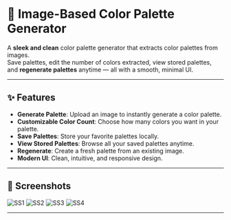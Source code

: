 # 🎨 Image-Based Color Palette Generator

A **sleek and clean** color palette generator that extracts color palettes from images.  
Save palettes, edit the number of colors extracted, view stored palettes, and **regenerate palettes** anytime — all with a smooth, minimal UI.

---

## ✨ Features

- **Generate Palette**: Upload an image to instantly generate a color palette.
- **Customizable Color Count**: Choose how many colors you want in your palette.
- **Save Palettes**: Store your favorite palettes locally.
- **View Stored Palettes**: Browse all your saved palettes anytime.
- **Regenerate**: Create a fresh palette from an existing image.
- **Modern UI**: Clean, intuitive, and responsive design.

---

## 📸 Screenshots

![SS1](https://github.com/user-attachments/assets/59cb177c-1db4-402d-bdbd-52b91948cc16) 
![SS2](https://github.com/user-attachments/assets/fa1929d2-2ba5-4d81-86fc-2ee7cb404c6f)
![SS3](https://github.com/user-attachments/assets/7e7b362a-3e8d-4e6d-9aa2-a534e6742e3d) 
![SS4](https://github.com/user-attachments/assets/e28f8092-f74b-40c5-9c6f-cf00dfefd811)


---
